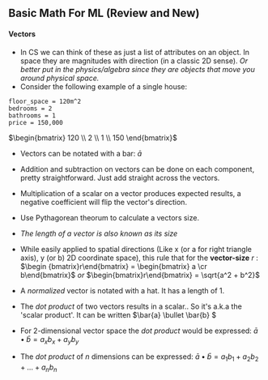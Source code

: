 ## Basic Math For ML (Review and New)

#### Vectors

- In CS we can think of these as just a list of attributes on an object. In space they are magnitudes with direction (in a classic 2D sense). _Or better put in the physics/algebra since they are objects that move you around physical space._
- Consider the following example of a single house:

```
floor_space = 120m^2
bedrooms = 2
bathrooms = 1
price = 150,000

```

$\begin{bmatrix} 120 \\
2 \\
1 \\
150 \end{bmatrix}$

- Vectors can be notated with a bar: $\bar{a}$
- Addition and subtraction on vectors can be done on each component, pretty straightforward. Just add straight across the vectors.
- Multiplication of a scalar on a vector produces expected results, a negative coefficient will flip the vector's direction.
- Use Pythagorean theorum to calculate a vectors size.

- _The length of a vector is also known as its *size*_
- While easily applied to spatial directions (Like x (or a for right triangle axis), y (or b) 2D coordinate space), this rule that for the **vector-size** $r$ : $\begin {bmatrix}r\end{bmatrix} = \begin{bmatrix} a \cr b\end{bmatrix}$ _or_ $\begin{bmatrix}r\end{bmatrix} = \sqrt{a^2 + b^2}$

- A _normalized_ vector is notated with a hat. It has a length of 1.
- The _dot product_ of two vectors results in a scalar.. So it's a.k.a the 'scalar product'. It can be written $\bar{a} \bullet \bar{b} $
- For 2-dimensional vector space the _dot product_ would be expressed: $\bar{a} \bullet \bar{b} = a_xb_x + a_yb_y$
- The _dot product_ of $n$ dimensions can be expressed: $\bar{a} \bullet \bar{b} = a_1b_1 + a_2b_2 + \dots + a_nb_n$
